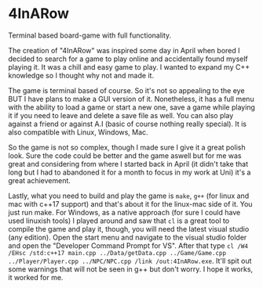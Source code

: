 # 4InARow
Terminal based board-game with full functionality.

The creation of "4InARow" was inspired some day in April when bored I decided to search for a game to play online and accidentally found myself playing it. It was a chill and easy game to play. I wanted to expand my C++ knowledge so I thought why not and made it.

The game is terminal based of course. So it's not so appealing to the eye BUT I have plans to make a GUI version of it. Nonetheless, it has a full menu with the ability to load a game or start a new one, save a game while playing it if you need to leave and delete a save file as well. You can also play against a friend or against A.I (basic of course nothing really special). It is also compatible with Linux, Windows, Mac.

So the game is not so complex, though I made sure I give it a great polish look. Sure the code could be better and the game aswell but for me was great and considering from where I started back in April (it didn't take that long but I had to abandoned it for a month to focus in my work at Uni) it's a great achievement.

Lastly, what you need to build and play the game is `make`, `g++` (for linux and mac with c++17 support) and that's about it for the linux-mac side of it. You just run make. For Windows, as a native approach (for sure I could have used linuxish tools) I played around and saw that `cl` is a great tool to compile the game and play it, though, you will need the latest visual studio (any edition). Open the start menu and navigate to the visual studio folder and open the "Developer Command Prompt for VS". After that type `cl /W4 /EHsc /std:c++17 main.cpp ../Data/getData.cpp ../Game/Game.cpp ../Player/Player.cpp ../NPC/NPC.cpp /link /out:4InARow.exe`. It'll spit out some warnings that will not be seen in g++ but don't worry. I hope it works, it worked for me.
